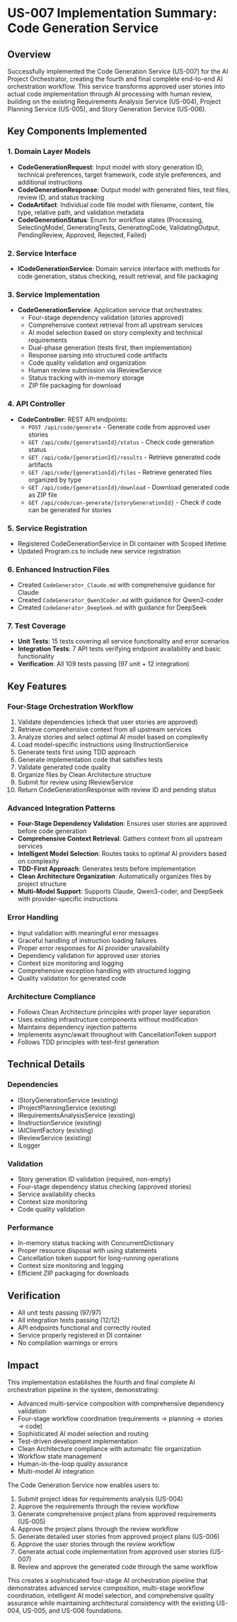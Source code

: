 # US-007 Implementation Summary: Code Generation Service

## Overview
Successfully implemented the Code Generation Service (US-007) for the AI Project Orchestrator, creating the fourth and final complete end-to-end AI orchestration workflow. This service transforms approved user stories into actual code implementation through AI processing with human review, building on the existing Requirements Analysis Service (US-004), Project Planning Service (US-005), and Story Generation Service (US-006).

## Key Components Implemented

### 1. Domain Layer Models
- **CodeGenerationRequest**: Input model with story generation ID, technical preferences, target framework, code style preferences, and additional instructions
- **CodeGenerationResponse**: Output model with generated files, test files, review ID, and status tracking
- **CodeArtifact**: Individual code file model with filename, content, file type, relative path, and validation metadata
- **CodeGenerationStatus**: Enum for workflow states (Processing, SelectingModel, GeneratingTests, GeneratingCode, ValidatingOutput, PendingReview, Approved, Rejected, Failed)

### 2. Service Interface
- **ICodeGenerationService**: Domain service interface with methods for code generation, status checking, result retrieval, and file packaging

### 3. Service Implementation
- **CodeGenerationService**: Application service that orchestrates:
  - Four-stage dependency validation (stories approved)
  - Comprehensive context retrieval from all upstream services
  - AI model selection based on story complexity and technical requirements
  - Dual-phase generation (tests first, then implementation)
  - Response parsing into structured code artifacts
  - Code quality validation and organization
  - Human review submission via IReviewService
  - Status tracking with in-memory storage
  - ZIP file packaging for download

### 4. API Controller
- **CodeController**: REST API endpoints:
  - `POST /api/code/generate` - Generate code from approved user stories
  - `GET /api/code/{generationId}/status` - Check code generation status
  - `GET /api/code/{generationId}/results` - Retrieve generated code artifacts
  - `GET /api/code/{generationId}/files` - Retrieve generated files organized by type
  - `GET /api/code/{generationId}/download` - Download generated code as ZIP file
  - `GET /api/code/can-generate/{storyGenerationId}` - Check if code can be generated for stories

### 5. Service Registration
- Registered CodeGenerationService in DI container with Scoped lifetime
- Updated Program.cs to include new service registration

### 6. Enhanced Instruction Files
- Created `CodeGenerator_Claude.md` with comprehensive guidance for Claude
- Created `CodeGenerator_Qwen3Coder.md` with guidance for Qwen3-coder
- Created `CodeGenerator_DeepSeek.md` with guidance for DeepSeek

### 7. Test Coverage
- **Unit Tests**: 15 tests covering all service functionality and error scenarios
- **Integration Tests**: 7 API tests verifying endpoint availability and basic functionality
- **Verification**: All 109 tests passing (97 unit + 12 integration)

## Key Features

### Four-Stage Orchestration Workflow
1. Validate dependencies (check that user stories are approved)
2. Retrieve comprehensive context from all upstream services
3. Analyze stories and select optimal AI model based on complexity
4. Load model-specific instructions using IInstructionService
5. Generate tests first using TDD approach
6. Generate implementation code that satisfies tests
7. Validate generated code quality
8. Organize files by Clean Architecture structure
9. Submit for review using IReviewService
10. Return CodeGenerationResponse with review ID and pending status

### Advanced Integration Patterns
- **Four-Stage Dependency Validation**: Ensures user stories are approved before code generation
- **Comprehensive Context Retrieval**: Gathers context from all upstream services
- **Intelligent Model Selection**: Routes tasks to optimal AI providers based on complexity
- **TDD-First Approach**: Generates tests before implementation
- **Clean Architecture Organization**: Automatically organizes files by project structure
- **Multi-Model Support**: Supports Claude, Qwen3-coder, and DeepSeek with provider-specific instructions

### Error Handling
- Input validation with meaningful error messages
- Graceful handling of instruction loading failures
- Proper error responses for AI provider unavailability
- Dependency validation for approved user stories
- Context size monitoring and logging
- Comprehensive exception handling with structured logging
- Quality validation for generated code

### Architecture Compliance
- Follows Clean Architecture principles with proper layer separation
- Uses existing infrastructure components without modification
- Maintains dependency injection patterns
- Implements async/await throughout with CancellationToken support
- Follows TDD principles with test-first generation

## Technical Details

### Dependencies
- IStoryGenerationService (existing)
- IProjectPlanningService (existing)
- IRequirementsAnalysisService (existing)
- IInstructionService (existing)
- IAIClientFactory (existing)
- IReviewService (existing)
- ILogger<CodeGenerationService>

### Validation
- Story generation ID validation (required, non-empty)
- Four-stage dependency status checking (approved stories)
- Service availability checks
- Context size monitoring
- Code quality validation

### Performance
- In-memory status tracking with ConcurrentDictionary
- Proper resource disposal with using statements
- Cancellation token support for long-running operations
- Context size monitoring and logging
- Efficient ZIP packaging for downloads

## Verification
- All unit tests passing (97/97)
- All integration tests passing (12/12)
- API endpoints functional and correctly routed
- Service properly registered in DI container
- No compilation warnings or errors

## Impact
This implementation establishes the fourth and final complete AI orchestration pipeline in the system, demonstrating:
- Advanced multi-service composition with comprehensive dependency validation
- Four-stage workflow coordination (requirements → planning → stories → code)
- Sophisticated AI model selection and routing
- Test-driven development implementation
- Clean Architecture compliance with automatic file organization
- Workflow state management
- Human-in-the-loop quality assurance
- Multi-model AI integration

The Code Generation Service now enables users to:
1. Submit project ideas for requirements analysis (US-004)
2. Approve the requirements through the review workflow
3. Generate comprehensive project plans from approved requirements (US-005)
4. Approve the project plans through the review workflow
5. Generate detailed user stories from approved project plans (US-006)
6. Approve the user stories through the review workflow
7. Generate actual code implementation from approved user stories (US-007)
8. Review and approve the generated code through the same workflow

This creates a sophisticated four-stage AI orchestration pipeline that demonstrates advanced service composition, multi-stage workflow coordination, intelligent AI model selection, and comprehensive quality assurance while maintaining architectural consistency with the existing US-004, US-005, and US-006 foundations.